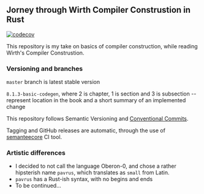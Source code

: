 ## Jorney through Wirth Compiler Construstion in Rust

[![codecov](https://codecov.io/gh/mersinvald/wirth-compiler-construction/branch/master/graph/badge.svg)](https://codecov.io/gh/mersinvald/wirth-compiler-construction)

This repository is my take on basics of compiler construction, while reading Wirth's Compiler Construstion.

### Versioning and branches

`master` branch is latest stable version

`8.1.3-basic-codegen`, where 2 is chapter, 1 is section and 3 is subsection -- represent location in the book and a short summary of an implemented change

This repository follows Semantic Versioning and [Conventional Commits](CONVENTIONAL_COMMITS.md).

Tagging and GitHub releases are automatic, through the use of [semanteecore](https://github.com/semantecore/semantecore) CI tool.

### Artistic differences

* I decided to not call the language Oberon-0, and chose a rather hipsterish name `pavrus`, which translates as `small` from Latin.
* `pavrus` has a Rust-ish syntax, with no begins and ends
* To be continued...